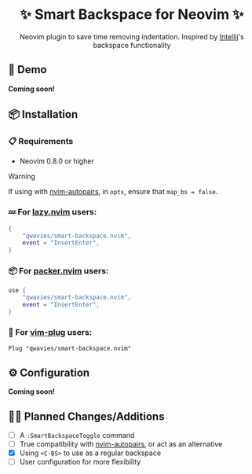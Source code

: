 <h1 align="center">✨ Smart Backspace for Neovim ✨</h1>

<p align="center">Neovim plugin to save time removing indentation. Inspired by <a href="https://www.jetbrains.com/idea/">Intellij</a>'s backspace functionality</p>

## 🚀 Demo

**Coming soon!**

## 📦 Installation

### 📋 Requirements

- Neovim 0.8.0 or higher

> [!WARNING]
> If using with [nvim-autopairs](https://github.com/windwp/nvim-autopairs), in `opts`, ensure that `map_bs = false`.

### 💤 For [lazy.nvim](https://lazy.folke.io) users:

```lua
{
    "qwavies/smart-backspace.nvim",
    event = "InsertEnter",
}
```

### 📦 For [packer.nvim](https://github.com/wbthomason/packer.nvim) users:

```lua
use {
    "qwavies/smart-backspace.nvim",
    event = "InsertEnter",
}
```

### 🔌 For [vim-plug](https://github.com/junegunn/vim-plug) users:

```vim
Plug "qwavies/smart-backspace.nvim"
```

## ⚙  Configuration

**Coming soon!**

## 👨‍💻 Planned Changes/Additions

- [ ] A `:SmartBackspaceToggle` command
- [ ] True compatibility with [nvim-autopairs](https://github.com/windwp/nvim-autopairs), or act as an alternative
- [x] Using `<C-BS>` to use as a regular backspace
- [ ] User configuration for more flexibility
